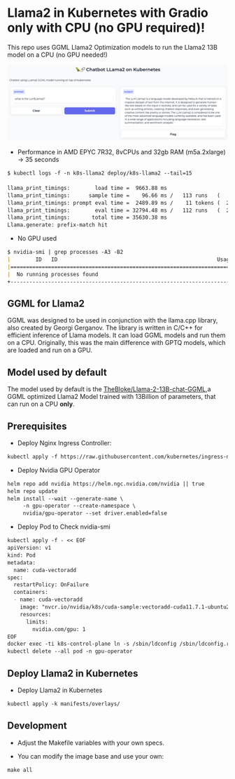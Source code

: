 # Llama2 in Kubernetes with Gradio only with CPU (no GPU required)!

This repo uses GGML Llama2 Optimization models to run the Llama2 13B model on a CPU (no GPU needed!) 

![Llama In K8s no GPU](./assets/llama0.png)

* Performance in AMD EPYC 7R32, 8vCPUs and 32gb RAM (m5a.2xlarge) -> 35 seconds

```md
$ kubectl logs -f -n k8s-llama2 deploy/k8s-llama2 --tail=15

llama_print_timings:        load time =  9663.88 ms
llama_print_timings:      sample time =    96.66 ms /   113 runs   (    0.86 ms per token,  1169.06 tokens per second)
llama_print_timings: prompt eval time =  2489.89 ms /    11 tokens (  226.35 ms per token,     4.42 tokens per second)
llama_print_timings:        eval time = 32794.48 ms /   112 runs   (  292.81 ms per token,     3.42 tokens per second)
llama_print_timings:       total time = 35630.38 ms
Llama.generate: prefix-match hit
```

* No GPU used

```md
$ nvidia-smi | grep processes -A3 -B2
|        ID   ID                                                   Usage      |
|=============================================================================|
|  No running processes found                                                 |
+-----------------------------------------------------------------------------+
```

## GGML for Llama2

GGML was designed to be used in conjunction with the llama.cpp library, also created by Georgi Gerganov. The library is written in C/C++ for efficient inference of Llama models. It can load GGML models and run them on a CPU. Originally, this was the main difference with GPTQ models, which are loaded and run on a GPU. 

## Model used by default

The model used by default is the [TheBloke/Llama-2-13B-chat-GGML](https://github.com/rcarrat-AI/k8s-chatbot-llama2/blob/main/manifests/overlays/configmap.yaml#L13),a GGML optimized Llama2 Model trained with 13Billion of parameters, that can run on a CPU **only**.

## Prerequisites

* Deploy Nginx Ingress Controller:

```md
kubectl apply -f https://raw.githubusercontent.com/kubernetes/ingress-nginx/master/deploy/static/provider/kind/deploy.yaml
```

* Deploy Nvidia GPU Operator

```md
helm repo add nvidia https://helm.ngc.nvidia.com/nvidia || true
helm repo update
helm install --wait --generate-name \
     -n gpu-operator --create-namespace \
     nvidia/gpu-operator --set driver.enabled=false
```

* Deploy Pod to Check nvidia-smi
```md
kubectl apply -f - << EOF
apiVersion: v1
kind: Pod
metadata:
  name: cuda-vectoradd
spec:
  restartPolicy: OnFailure
  containers:
  - name: cuda-vectoradd
    image: "nvcr.io/nvidia/k8s/cuda-sample:vectoradd-cuda11.7.1-ubuntu20.04"
    resources:
      limits:
        nvidia.com/gpu: 1
EOF
docker exec -ti k8s-control-plane ln -s /sbin/ldconfig /sbin/ldconfig.real
kubectl delete --all pod -n gpu-operator
```

## Deploy Llama2 in Kubernetes

* Deploy Llama2 in Kubernetes

```md
kubectl apply -k manifests/overlays/
```

## Development

* Adjust the Makefile variables with your own specs.

* You can modify the image base and use your own:

```md
make all
```